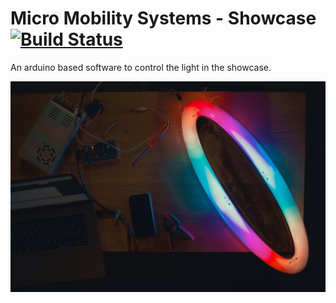 # Micro Mobility Systems - Showcase [![Build Status](https://travis-ci.org/bildspur/micro-showcase.svg?branch=master)](https://travis-ci.org/bildspur/micro-showcase)
An arduino based software to control the light in the showcase.

![Ring Example](readme/ringexample.jpg)
